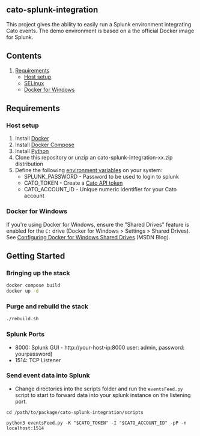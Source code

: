 ## cato-splunk-integration
  
This project gives the ability to easily run a Splunk environment integrating Cato events. The demo environment is based on a the official Docker image for Splunk.  

## Contents
1. [Requirements](#requirements)
   * [Host setup](#host-setup)
   * [SELinux](#selinux)
   * [Docker for Windows](#docker-for-windows)

## Requirements

### Host setup

1. Install [Docker](https://www.docker.com/community-edition#/download) 
1. Install [Docker Compose](https://docs.docker.com/compose/install/) 
1. Install [Python](https://www.python.org/downloads/) 
1. Clone this repository or unzip an cato-splunk-integration-xx.zip distribution
1. Define the following [environment variables](https://en.wikipedia.org/wiki/Environment_variable) on your system:
   - SPLUNK_PASSWORD - Password to be used to login to splunk
   - CATO_TOKEN - Create a [Cato API token](https://support.catonetworks.com/hc/en-us/articles/4413280536081-Generating-API-Keys-for-the-Cato-API)
   - CATO_ACCOUNT_ID - Unique numeric identifier for your Cato account

### Docker for Windows

If you're using Docker for Windows, ensure the "Shared Drives" feature is enabled for the `C:` drive (Docker for Windows > Settings > Shared Drives). See [Configuring Docker for Windows Shared Drives](https://blogs.msdn.microsoft.com/stevelasker/2016/06/14/configuring-docker-for-windows-volumes/) (MSDN Blog).

## Getting Started

### Bringing up the stack
```bash
docker compose build
docker up -d
```

### Purge and rebuild the stack
```bash
./rebuild.sh
```

### Splunk Ports

- 8000: Splunk GUI - http://your-host-ip:8000 user: admin, password: yourpassword)
- 1514: TCP Listener

### Send event data into Splunk
- Change directories into the scripts folder and run the `eventsFeed.py` script to start to forward data into your splunk instance on the listening port. 
```
cd /path/to/package/cato-splunk-integration/scripts

python3 eventsFeed.py -K "$CATO_TOKEN" -I "$CATO_ACCOUNT_ID" -pP -n localhost:1514 
```
